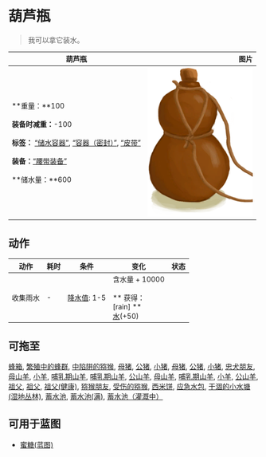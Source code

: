 # 葫芦瓶  
> 我可以拿它装水。  
  
  葫芦瓶  |   图片   
 ----  |  ----:   
 **重量：**100<br><br>**装备时减重：**-100<br><br>**标签：**	[“储水容器”](tag_WaterContainer.md), [“容器（密封）”](tag_ContainerSealed.md), [“皮带”](tag_Belt.md)<br><br>**装备：**[“腰带装备”](eTag_Belt.md)<br><br>**储水量：**600  |  <img decoding="async" src="Sprite/GourdBottle.png" href="a.md" style="max-width:300px;max-height:300px;">   
  
## 动作  
动作  |  耗时  |  条件  |  变化  |  状态  
----  |  ----  |  ----  |  ----  |  ----  
收集雨水<br>  |  -  |  [降水值](RainValue.md): 1-5  |  含水量 + 10000<br><br>** 获得： **<br>** [rain] **<br>[水](LQ_Water.md)(+50)<br>  |    
## 可拖至  
[蜂箱](BeeSkep.md), [繁殖中的蜂群](BeeSkepSwarming.md), [中陷阱的猕猴](CageTrapMacaque.md), [母猪](BoarEnclosureFemale.md), [公猪](BoarEnclosureMale.md), [小猪](BoarEnclosurePiglet.md), [母猪](BoarTiedFemale.md), [公猪](BoarTiedMale.md), [小猪](BoarTiedPiglet.md), [忠犬朋友](DogFriend.md), [母山羊](GoatEnclosureFemale.md), [小羊](GoatEnclosureKid.md), [哺乳期山羊](GoatEnclosureLactating.md), [哺乳期山羊](GoatEnclosureLactating.md), [公山羊](GoatEnclosureMale.md), [母山羊](GoatTiedFemale.md), [哺乳期山羊](GoatTiedFemaleLactating.md), [小羊](GoatTiedKid.md), [公山羊](GoatTiedMale.md), [祖父](Grandfather.md), [祖父](Grandfather.md), [祖父(健康)](GrandfatherHealthy.md), [猕猴朋友](MacaqueFriend.md), [受伤的猕猴](MacaqueWounded.md), [西米饼](SagoFlatbread.md), [应急水包](WaterRation.md), [干涸的小水塘(湿地丛林)](Puddle.md), [蓄水池](WaterReservoir.md), [蓄水池(满)](WaterReservoirFull.md), [蓄水池（灌溉中）](WaterReservoirIrrigating.md)  
## 可用于蓝图  
- [蜜糖(蓝图)](Bp_HoneyCandy.md)  
  
  
